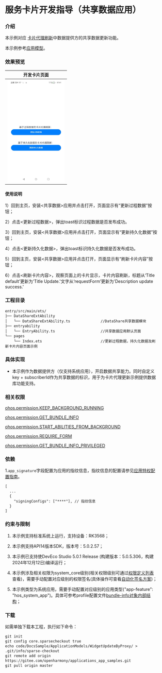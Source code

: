 # 服务卡片开发指导（共享数据应用）

### 介绍

本示例对应 [卡片代理刷新](https://gitee.com/openharmony/docs/blob/master/zh-cn/application-dev/form/arkts-ui-widget-update-by-proxy.md)中数据提供方的共享数据更新功能。

本示例参考[应用模型](https://gitee.com/openharmony/docs/tree/master/zh-cn/application-dev/application-models)。 

### 效果预览

|开发卡片页面|
|--------------------------------|
| <img src="screenshots/DatasharePage.jpeg" style="zoom: 33%;" /> |

#### 使用说明

1）回到主页，安装<共享数据>应用并点击打开，页面显示有“更新过程数据”按钮；

2）点击<更新过程数据>，弹出toast标识过程数据是否发布成功。

3）回到主页，安装<共享数据>应用并点击打开，页面显示有“更新持久化数据”按钮；

4）点击<更新持久化数据>，弹出toast标识持久化数据是否发布成功。

5）回到主页，安装<共享数据>应用并点击打开，页面显示有“刷新卡片内容”按钮；

6）点击<刷新卡片内容>，观察页面上的卡片显示，卡片内容刷新，标题从‘Title default’更新为'Title Update.'文字从‘requestForm’更新为'Description update success.'

### 工程目录
```
entry/src/main/ets/
├── DataShareExtAbility
│   └── DataShareExtAbility.ts				//DataShare共享数据模块
├── entryability
│   └── EntryAbility.ts						//共享数据应用默认页面
└── pages
    └── Index.ets							//更新过程数据，持久化数据及刷新卡片内容页面示例
```
### 具体实现

* 本示例作为数据提供方（仅支持系统应用），开启数据共享能力。同时自定义key + subscriberId作为共享数据的标识，用于为卡片代理更新示例提供数据库功能支持。

### 相关权限

[ohos.permission.KEEP_BACKGROUND_RUNNING](https://gitee.com/openharmony/docs/blob/master/zh-cn/application-dev/security/AccessToken/permissions-for-all.md#ohospermissionkeep_background_running)

[ohos.permission.GET_BUNDLE_INFO](https://gitee.com/openharmony/docs/blob/master/zh-cn/application-dev/security/AccessToken/permissions-for-all.md#ohospermissionget_bundle_info)

[ohos.permission.START_ABILITIES_FROM_BACKGROUND](https://gitee.com/openharmony/docs/blob/master/zh-cn/application-dev/security/AccessToken/permissions-for-system-apps.md#ohospermissionstart_abilities_from_background)

[ohos.permission.REQUIRE_FORM](https://gitee.com/openharmony/docs/blob/master/zh-cn/application-dev/security/AccessToken/permissions-for-system-apps.md#ohospermissionrequire_form)

[ohos.permission.GET_BUNDLE_INFO_PRIVILEGED](https://gitee.com/openharmony/docs/blob/master/zh-cn/application-dev/security/AccessToken/permissions-for-system-apps.md#ohospermissionget_bundle_info_privileged)

### 依赖

1.`app_signature`字段配置为应用的指纹信息，指纹信息的配置请参见[应用特权配置指南](https://gitee.com/openharmony/docs/blob/master/zh-cn/device-dev/subsystems/subsys-app-privilege-config-guide.md#install_list_capabilityjson中配置)。

```
[
  ...
  {
    "signingConfigs": ["****"], // 指纹信息
  }
]
```


### 约束与限制

1. 本示例支持标准系统上运行，支持设备：RK3568；

2. 本示例支持API14版本SDK，版本号：5.0.2.57；

3. 本示例已支持使DevEco Studio 5.0.1 Release (构建版本：5.0.5.306，构建 2024年12月12日)编译运行；

4. 本示例涉及相关权限为system_core级别(相关权限级别可通过[权限定义列表](https://gitee.com/openharmony/docs/blob/OpenHarmony-5.0.1-Release/zh-cn/application-dev/security/AccessToken/permissions-for-all.md)查看)，需要手动配置对应级别的权限签名(具体操作可查看[自动化签名方案](https://developer.huawei.com/consumer/cn/doc/harmonyos-guides-V2/signing-0000001587684945-V2))；

5. 本示例类型为系统应用，需要手动配置对应级别的应用类型("app-feature": "hos_system_app")。具体可参考profile配置文件[bundle-info对象内部结构]( https://gitee.com/openharmony/docs/blob/eb73c9e9dcdd421131f33bb8ed6ddc030881d06f/zh-cn/application-dev/security/app-provision-structure.md#bundle-info%E5%AF%B9%E8%B1%A1%E5%86%85%E9%83%A8%E7%BB%93%E6%9E%84 )；

### 下载

如需单独下载本工程，执行如下命令：

```
git init
git config core.sparsecheckout true
echo code/DocsSample/ApplicationModels/WidgetUpdateByProxy/ > .git/info/sparse-checkout
git remote add origin https://gitee.com/openharmony/applications_app_samples.git
git pull origin master
```
